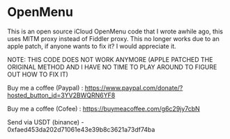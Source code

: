 # OpenMenu
This is an open source iCloud OpenMenu code that I wrote awhile ago, this uses MITM proxy instead of Fiddler proxy. This no longer works due to an apple patch, if anyone wants to fix it? I would appreciate it.

NOTE: THIS CODE DOES NOT WORK ANYMORE (APPLE PATCHED THE ORIGINAL METHOD AND I HAVE NO TIME TO PLAY AROUND TO FIGURE OUT HOW TO FIX IT)

Buy me a coffee (Paypal) : https://www.paypal.com/donate/?hosted_button_id=3YV2BWQRN6YF8

Buy me a coffee (Cofee) : https://buymeacoffee.com/g6c29jy7cbN

Send via USDT (binance) - 0xfaed453da202d71061e43e39b8c3621a73df74ba